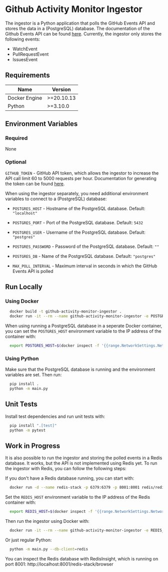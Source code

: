 # Github Activity Monitor Ingestor
The ingestor is a Python application that polls the GitHub Events API and stores the data in a (PostgreSQL) database. The documentation of the Github Events API can be found [here](https://docs.github.com/en/rest/activity/events). Currently, the ingestor only stores the following events:
 - WatchEvent
 - PullRequestEvent
 - IssuesEvent


## Requirements
| Name | Version |
|-|-|
| Docker Engine | >=20.10.13 |
| Python | >=3.10.0 |

## Environment Variables
### Required
None

### Optional

`GITHUB_TOKEN` - GitHub API token, which allows the ingestor to increase the API call limit 60 to 5000 requests per hour. Documentation for generating the token can be found [here](https://docs.github.com/en/authentication/keeping-your-account-and-data-secure/managing-your-personal-access-tokens).

When using the ingestor separately, you need additional environment variables to connect to a (PostgreSQL) database:

- `POSTGRES_HOST` - Hostname of the PostgreSQL database. Default: `"localhost"`
- `POSTGRES_PORT` - Port of the PostgreSQL database. Default: `5432`
- `POSTGRES_USER` - Username of the PostgreSQL database. Default: `"postgres"`
- `POSTGRES_PASSWORD` - Password of the PostgreSQL database. Default: `""`
- `POSTGRES_DB` - Name of the PostgreSQL database. Default: `"postgres"`

- `MAX_POLL_INTERVAL` - Maximum interval in seconds in which the GitHub Events API is polled

## Run Locally
### Using Docker
```bash
  docker build -t github-activity-monitor-ingestor .
  docker run -it --rm --name github-activity-monitor-ingestor -e POSTGRES_HOST=$POSTGRES_HOST -e POSTGRES_USER=$POSTGRES_USER -e POSTGRES_PASSWORD=$POSTGRES_PASSWORD -e POSTGRES_DB=$POSTGRES_DB github-activity-monitor-ingestor
```

When using running a PostgreSQL database in a seperate Docker container, you can set the `POSTGRES_HOST` environment variable to the IP address of the container with:
```bash
  export POSTGRES_HOST=$(docker inspect -f '{{range.NetworkSettings.Networks}}{{.IPAddress}}{{end}}' <container_name_or_id>)
```

### Using Python
Make sure that the PostgreSQL database is running and the environment variables are set. Then run:
```bash
  pip install .
  python -m main.py
```

## Unit Tests
Install test dependencies and run unit tests with:
```bash
  pip install ".[test]"
  python -m pytest
```

## Work in Progress
It is also possible to run the ingestor and storing the polled events in a Redis database. It works, but the API is not implemented using Redis yet. To run the ingestor with Redis, you can follow the following steps:

If you don't have a Redis database running, you can start with:
```bash
  docker run -d --name redis-stack -p 6379:6379 -p 8001:8001 redis/redis-stack:latest
```

Set the `REDIS_HOST` environment variable to the IP address of the Redis container with:
```bash
  export REDIS_HOST=$(docker inspect -f '{{range.NetworkSettings.Networks}}{{.IPAddress}}{{end}}' redis-stack)
```

Then run the ingestor using Docker with:
```bash
  docker run -it --rm --name github-activity-monitor-ingestor -e REDIS_HOST=$REDIS_HOST github-activity-monitor-ingestor --db-client=redis
```

Or just regular Python:
```bash
  python -m main.py --db-client=redis
```

You can inspect the Redis database with RedisInsight, which is running on port 8001: http://localhost:8001/redis-stack/browser
